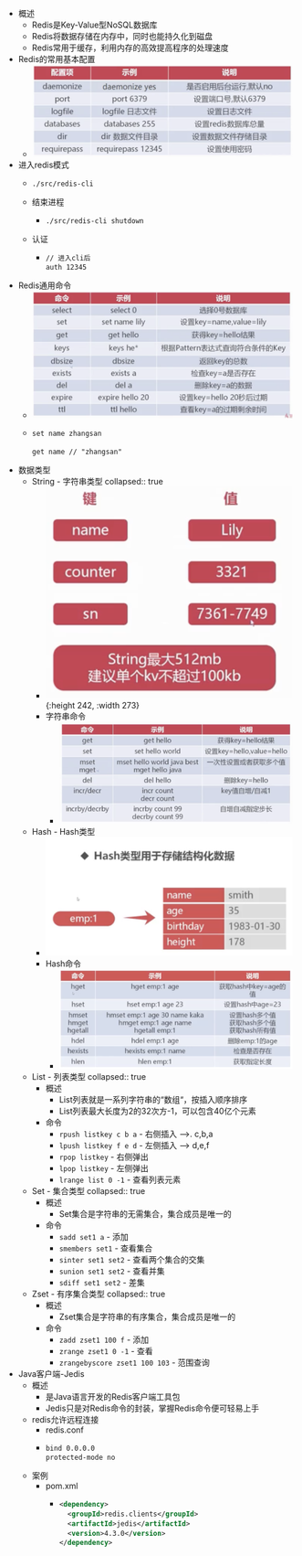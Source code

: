 - 概述
	- Redis是Key-Value型NoSQL数据库
	- Redis将数据存储在内存中，同时也能持久化到磁盘
	- Redis常用于缓存，利用内存的高效提高程序的处理速度
- Redis的常用基本配置
	- ![截屏2022-11-08 21.53.00.png](../assets/截屏2022-11-08_21.53.00_1667915589561_0.png)
- 进入redis模式
	- ```
	  ./src/redis-cli
	  ```
	- 结束进程
		- ```
		  ./src/redis-cli shutdown
		  ```
	- 认证
		- ```
		  // 进入cli后
		  auth 12345
		  ```
- Redis通用命令
	- ![截屏2022-11-09 21.00.50.png](../assets/截屏2022-11-09_21.00.50_1667998869040_0.png)
	- ```
	  set name zhangsan
	  
	  get name // "zhangsan"
	  ```
- 数据类型
	- String - 字符串类型
	  collapsed:: true
		- ![截屏2022-11-09 21.10.52.png](../assets/截屏2022-11-09_21.10.52_1667999482710_0.png){:height 242, :width 273}
		- 字符串命令
			- ![截屏2022-11-09 21.12.15.png](../assets/截屏2022-11-09_21.12.15_1667999563422_0.png)
	- Hash - Hash类型
		- ![截屏2022-11-09 21.16.07.png](../assets/截屏2022-11-09_21.16.07_1667999783861_0.png)
		- Hash命令
			- ![截屏2022-11-09 21.16.52.png](../assets/截屏2022-11-09_21.16.52_1667999826971_0.png)
	- List - 列表类型
	  collapsed:: true
		- 概述
			- List列表就是一系列字符串的“数组“，按插入顺序排序
			- List列表最大长度为2的32次方-1，可以包含40亿个元素
		- 命令
			- `rpush listkey c b a` - 右侧插入  -->. c,b,a
			- `lpush listkey f e d` - 左侧插入 -->  d,e,f
			- `rpop listkey` - 右侧弹出
			- `lpop listkey` - 左侧弹出
			- `lrange list 0 -1` - 查看列表元素
	- Set - 集合类型
	  collapsed:: true
		- 概述
			- Set集合是字符串的无需集合，集合成员是唯一的
		- 命令
			- `sadd set1 a` - 添加
			- `smembers set1` - 查看集合
			- `sinter set1 set2` - 查看两个集合的交集
			- `sunion set1 set2` - 查看并集
			- `sdiff set1 set2` - 差集
	- Zset - 有序集合类型
	  collapsed:: true
		- 概述
			- Zset集合是字符串的有序集合，集合成员是唯一的
		- 命令
			- `zadd zset1 100 f` - 添加
			- `zrange zset1 0 -1` - 查看
			- `zrangebyscore zset1 100 103` - 范围查询
- Java客户端-Jedis
	- 概述
		- 是Java语言开发的Redis客户端工具包
		- Jedis只是对Redis命令的封装，掌握Redis命令便可轻易上手
	- redis允许远程连接
		- redis.conf
		- ```
		  bind 0.0.0.0
		  protected-mode no
		  ```
	- 案例
		- pom.xml
			- ```xml
			  <dependency>
			    <groupId>redis.clients</groupId>
			    <artifactId>jedis</artifactId>
			    <version>4.3.0</version>
			  </dependency>
			  ```